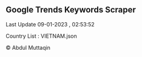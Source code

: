 

## Google Trends Keywords Scraper 
 
Last Update 09-01-2023 , 02:53:52

Country List :
VIETNAM.json



© Abdul Muttaqin 
